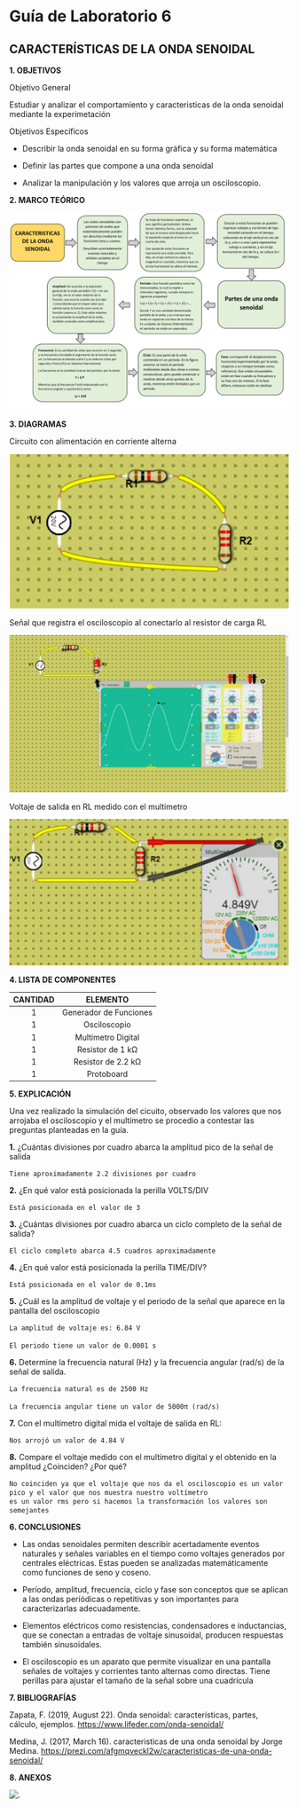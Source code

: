 # Guía de Laboratorio 6
## CARACTERÍSTICAS DE LA ONDA SENOIDAL

**1.	OBJETIVOS**

Objetivo General

Estudiar y analizar el comportamiento y caracteristicas de la onda senoidal mediante la experimetación

Objetivos Específicos

- Describir la onda senoidal en su forma gráfica y su forma matemática

- Definir las partes que compone a una onda senoidal

- Analizar la manipulación y los valores que arroja un osciloscopio. 

**2.	MARCO TEÓRICO**

![.](https://github.com/Estefania-O/Laboratorio-6/blob/main/img/Mapa_Onda_Senoidal(1).jpg)

**3.	DIAGRAMAS**

Circuito con alimentación en corriente alterna

![.](https://github.com/Estefania-O/Laboratorio-6/blob/main/img/Circuito_ca.png)

Señal que registra el osciloscopio al conectarlo al resistor de carga RL

![.](https://github.com/Estefania-O/Laboratorio-6/blob/main/img/Circuito_Osciloscopio.jpeg)

Voltaje de salida en RL medido con el multímetro

![.](https://github.com/Estefania-O/Laboratorio-6/blob/main/img/Cicuito_Voltaje.png)

**4.	LISTA DE COMPONENTES**

|**CANTIDAD**|**ELEMENTO**|
|:---:|:---:|
|1|Generador de Funciones|
|1|Osciloscopio|
|1|Multímetro Digital|
|1|Resistor de 1 kΩ|
|1|Resistor de 2.2 kΩ|
|1|Protoboard|

**5.	EXPLICACIÓN**

Una vez realizado la simulación del cicuito, observado los valores que nos arrojaba el osciloscopio y el multímetro se procedio a contestar las preguntas planteadas en la guía.

**1.** ¿Cuántas divisiones por cuadro abarca la amplitud pico de la señal de salida
 
    Tiene aproximadamente 2.2 divisiones por cuadro

**2.** ¿En qué valor está posicionada la perilla VOLTS/DIV

    Está posicionada en el valor de 3 

**3.** ¿Cuántas divisiones por cuadro abarca un ciclo completo de la señal de salida?

    El ciclo completo abarca 4.5 cuadros aproximadamente

**4.** ¿En qué valor está posicionada la perilla TIME/DIV?
 
    Está posicionada en el valor de 0.1ms

**5.** ¿Cuál es la amplitud de voltaje y el periodo de la señal que aparece en la pantalla del osciloscopio

    La amplitud de voltaje es: 6.84 V

    El periodo tiene un valor de 0.0001 s

**6.** Determine la frecuencia natural (Hz) y la frecuencia angular (rad/s) de la señal de salida.

    La frecuencia natural es de 2500 Hz

    La frecuencia angular tiene un valor de 5000π (rad/s)

**7.** Con el multímetro digital mida el voltaje de salida en RL:

    Nos arrojó un valor de 4.84 V

**8.** Compare el voltaje medido con el multímetro digital y el obtenido en la amplitud ¿Coinciden? ¿Por qué?

    No coinciden ya que el voltaje que nos da el osciloscopio es un valor pico y el valor que nos muestra nuestro voltímetro 
    es un valor rms pero si hacemos la transformación los valores son semejantes  

**6.	CONCLUSIONES**

- Las ondas senoidales permiten describir acertadamente eventos naturales y señales variables en el tiempo como voltajes generados por centrales eléctricas. Estas pueden se analizadas matemáticamente como funciones de seno y coseno.

- Período, amplitud, frecuencia, ciclo y fase son conceptos que se aplican a las ondas periódicas o repetitivas y son importantes para caracterizarlas adecuadamente.

- Elementos eléctricos como resistencias, condensadores e inductancias, que se conectan a entradas de voltaje sinusoidal, producen respuestas también sinusoidales.

- El osciloscopio es un aparato que permite visualizar en una pantalla señales de voltajes y corrientes tanto alternas como directas. Tiene perillas para ajustar el tamaño de la señal sobre una cuadrícula

**7.	BIBLIOGRAFÍAS**

Zapata, F. (2019, August 22). Onda senoidal: características, partes, cálculo, ejemplos. https://www.lifeder.com/onda-senoidal/

Medina, J. (2017, March 16). caracteristicas de una onda senoidal by Jorge Medina. https://prezi.com/afgmqveckl2w/caracteristicas-de-una-onda-senoidal/

**8. ANEXOS**

![.](https://github.com/Estefania-O/Laboratorio-6/blob/main/Anexos/Calculos_gu%C3%ADa6.jpg)
